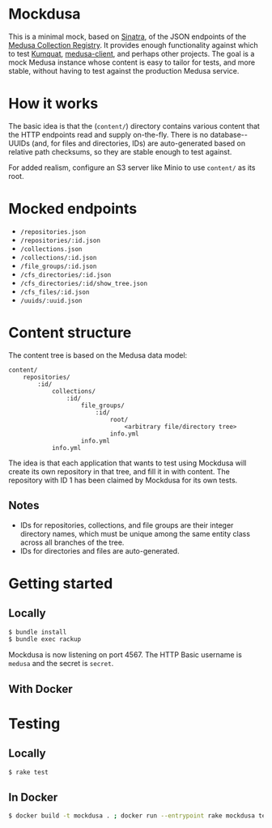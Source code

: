 # Mockdusa

This is a minimal mock, based on [Sinatra](http://sinatrarb.com), of the
JSON endpoints of the
[Medusa Collection Registry](https://github.com/medusa-project/medusa-collection-registry).
It provides enough functionality against which to test
[Kumquat](https://github.com/medusa-project/kumquat),
[medusa-client](https://github.com/medusa-project/medusa-client), and perhaps
other projects. The goal is a mock Medusa instance whose content is easy to
tailor for tests, and more stable, without having to test against the
production Medusa service.

# How it works

The basic idea is that the (`content/`) directory contains various content that
the HTTP endpoints read and supply on-the-fly. There is no database--UUIDs
(and, for files and directories, IDs) are auto-generated based on relative path
checksums, so they are stable enough to test against.

For added realism, configure an S3 server like Minio to use `content/` as its
root.

# Mocked endpoints

* `/repositories.json`
* `/repositories/:id.json`
* `/collections.json`
* `/collections/:id.json`
* `/file_groups/:id.json`
* `/cfs_directories/:id.json`
* `/cfs_directories/:id/show_tree.json`
* `/cfs_files/:id.json`
* `/uuids/:uuid.json`

# Content structure

The content tree is based on the Medusa data model:

```
content/
    repositories/
        :id/
            collections/
                :id/
                    file_groups/
                        :id/
                            root/
                                <arbitrary file/directory tree>
                            info.yml
                    info.yml
            info.yml
```

The idea is that each application that wants to test using Mockdusa will create
its own repository in that tree, and fill it in with content. The repository
with ID 1 has been claimed by Mockdusa for its own tests.

## Notes

* IDs for repositories, collections, and file groups are their integer
  directory names, which must be unique among the same entity class across all
  branches of the tree.
* IDs for directories and files are auto-generated.

# Getting started

## Locally

```sh
$ bundle install
$ bundle exec rackup
```
Mockdusa is now listening on port 4567. The HTTP Basic username is `medusa`
and the secret is `secret`.

## With Docker

# Testing

## Locally

```sh
$ rake test
```

## In Docker

```sh
$ docker build -t mockdusa . ; docker run --entrypoint rake mockdusa test
```
